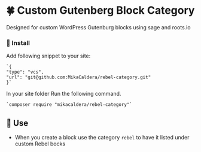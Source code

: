 # :four_leaf_clover: Custom Gutenberg Block Category

Designed for custom WordPress Gutenburg blocks using sage and roots.io

### :electric_plug: Install
Add following snippet to your site: 

    `{
	"type": "vcs",
	"url": "git@github.com:MikaCaldera/rebel-category.git"
	}`


In your site folder Run the following command.

	`composer require "mikacaldera/rebel-category"`

## :triangular_ruler: Use

-   When you create a block use the category  `rebel`  to have it listed under custom Rebel bocks

